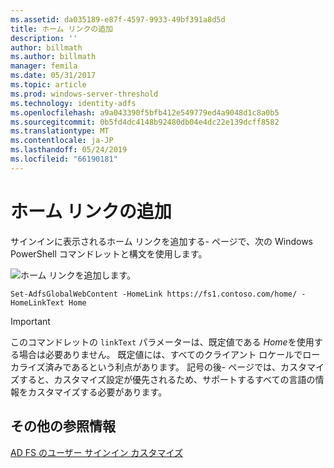 ```yaml
---
ms.assetid: da035189-e87f-4597-9933-49bf391a8d5d
title: ホーム リンクの追加
description: ''
author: billmath
ms.author: billmath
manager: femila
ms.date: 05/31/2017
ms.topic: article
ms.prod: windows-server-threshold
ms.technology: identity-adfs
ms.openlocfilehash: a9a043390f5bfb412e549779ed4a9048d1c8a0b5
ms.sourcegitcommit: 0b5fd4dc4148b92480db04e4dc22e139dcff8582
ms.translationtype: MT
ms.contentlocale: ja-JP
ms.lasthandoff: 05/24/2019
ms.locfileid: "66190181"
---
```

# <a name="add-home-link"></a>ホーム リンクの追加 

サインインに表示されるホーム リンクを追加する\- ページで、次の Windows PowerShell コマンドレットと構文を使用します。 


![ホーム リンクを追加します。](media/AD-FS-user-sign-in-customization/ADFS_Blue_Custom2.png) 
  

`Set-AdfsGlobalWebContent -HomeLink https://fs1.contoso.com/home/ -HomeLinkText Home ` 
 
  
> [!IMPORTANT]  
> このコマンドレットの `linkText` パラメーターは、既定値である *Home*を使用する場合は必要ありません。 既定値には、すべてのクライアント ロケールでローカライズ済みであるという利点があります。 記号の後\- ページでは、カスタマイズすると、カスタマイズ設定が優先されるため、サポートするすべての言語の情報をカスタマイズする必要があります。

## <a name="additional-references"></a>その他の参照情報 
[AD FS のユーザー サインイン カスタマイズ](AD-FS-user-sign-in-customization.md)  
